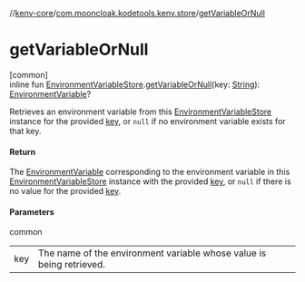 //[kenv-core](../../index.md)/[com.mooncloak.kodetools.kenv.store](index.md)/[getVariableOrNull](get-variable-or-null.md)

# getVariableOrNull

[common]\
inline fun [EnvironmentVariableStore](-environment-variable-store/index.md).[getVariableOrNull](get-variable-or-null.md)(key: [String](https://kotlinlang.org/api/core/kotlin-stdlib/kotlin/-string/index.html)): [EnvironmentVariable](../com.mooncloak.kodetools.kenv/-environment-variable/index.md)?

Retrieves an environment variable from this [EnvironmentVariableStore](-environment-variable-store/index.md) instance for the provided [key](get-variable-or-null.md), or `null` if no environment variable exists for that key.

#### Return

The [EnvironmentVariable](../com.mooncloak.kodetools.kenv/-environment-variable/index.md) corresponding to the environment variable in this [EnvironmentVariableStore](-environment-variable-store/index.md) instance with the provided [key](get-variable-or-null.md), or `null` if there is no value for the provided [key](get-variable-or-null.md).

#### Parameters

common

| | |
|---|---|
| key | The name of the environment variable whose value is being retrieved. |
